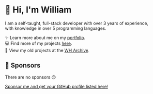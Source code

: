 # 👋 Hi, I'm William
I am a self-taught, full-stack developer with over 3 years of experience, with knowledge in over 5 programming languages.

✨️ Learn more about me on my [portfolio](https://williamharrison.dev).
<br>
💻 Find more of my projects [here](https://github.com/wdhdev).
<br>
📁 View my old projects at the [WH Archive](https://github.com/WHArchive).

## 💖 Sponsors
<!-- sponsors -->There are no sponsors 😔<!-- sponsors -->

[Sponsor me and get your GitHub profile listed here!](https://github.com/sponsors/WilliamDavidHarrison)
